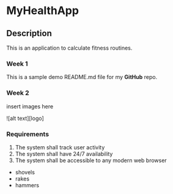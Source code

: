 # MyHealthApp
## Description
This is an application to calculate fitness routines.

### Week 1
This is a sample demo README.md file for my **GitHub** repo.

### Week 2
insert images here

![alt text][logo]

[ClassDiagram]: https://github.com/K-D-Suarez/MyHealthApp/blob/main/Images/Untitled%20Diagram.drawio.png

### Requirements
1. The system shall track user activity
2. The system shall have 24/7 availability
3. The system shall be accessible to any modern web browser

* shovels
* rakes
* hammers
